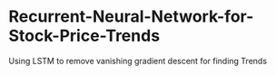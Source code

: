 # Recurrent-Neural-Network-for-Stock-Price-Trends
Using LSTM to remove vanishing gradient descent for finding Trends
